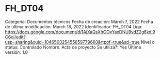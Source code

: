 # FH_DT04

Categoría: Documentos técnicos
Fecha de creación: March 7, 2022
Fecha de última modificación: March 18, 2022
Identificador: FH_DT04
Liga: https://docs.google.com/document/d/1AjXaQsXhOOvYaxDNU9vdZ2g6kdl9C6oI/edit?usp=sharing&ouid=104650025455859779660&rtpof=true&sd=true
Nivel o status: Controlado
Nombre: Acta de proyecto
Se utiliza?: Yes
Última versión: 1.0